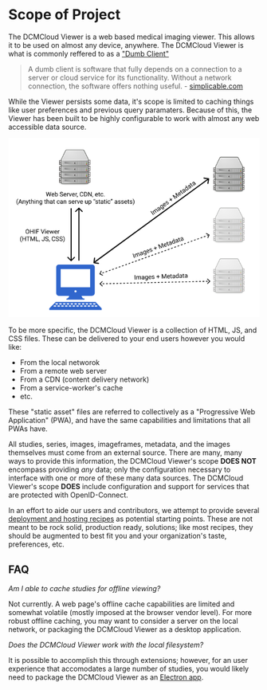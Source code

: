 # Scope of Project

The DCMCloud Viewer is a web based medical imaging viewer. This allows it to be
used on almost any device, anywhere. The DCMCloud Viewer is what is commonly
reffered to as a ["Dumb Client"][simplicable]

> A dumb client is software that fully depends on a connection to a server or
> cloud service for its functionality. Without a network connection, the
> software offers nothing useful. - [simplicable.com][simplicable]

While the Viewer persists some data, it's scope is limited to caching things
like user preferences and previous query paramaters. Because of this, the Viewer
has been built to be highly configurable to work with almost any web accessible
data source.

![scope-of-project diagram](./../assets/img/scope-of-project.png)

To be more specific, the DCMCloud Viewer is a collection of HTML, JS, and CSS
files. These can be delivered to your end users however you would like:

- From the local networok
- From a remote web server
- From a CDN (content delivery network)
- From a service-worker's cache
- etc.

These "static asset" files are referred to collectively as a "Progressive Web
Application" (PWA), and have the same capabilities and limitations that all PWAs
have.

All studies, series, images, imageframes, metadata, and the images themselves
must come from an external source. There are many, many ways to provide this
information, the DCMCloud Viewer's scope **DOES NOT** encompass providing _any_
data; only the configuration necessary to interface with one or more of these
many data sources. The DCMCloud Viewer's scope **DOES** include configuration
and support for services that are protected with OpenID-Connect.

In an effort to aide our users and contributors, we attempt to provide several
[deployment and hosting recipes](./deployment/index.md) as potential starting
points. These are not meant to be rock solid, production ready, solutions; like
most recipes, they should be augmented to best fit you and your organization's
taste, preferences, etc.

## FAQ

_Am I able to cache studies for offline viewing?_

Not currently. A web page's offline cache capabilities are limited and somewhat
volatile (mostly imposed at the browser vendor level). For more robust offline
caching, you may want to consider a server on the local network, or packaging
the DCMCloud Viewer as a desktop application.

_Does the DCMCloud Viewer work with the local filesystem?_

It is possible to accomplish this through extensions; however, for an user
experience that accomodates a large number of studies, you would likely need to
package the DCMCloud Viewer as an [Electron app][electron].

<!--
  Links
  -->

<!-- prettier-ignore-start -->
[simplicable]: https://simplicable.com/new/dumb-client
[electron]: https://electronjs.org/
<!-- prettier-ignore-end -->
